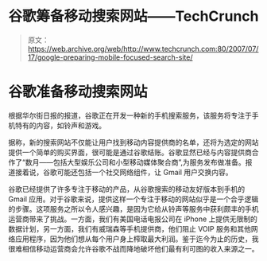 # 谷歌筹备移动搜索网站——TechCrunch

> 原文：<https://web.archive.org/web/http://www.techcrunch.com:80/2007/07/17/google-preparing-mobile-focused-search-site/>

# 谷歌准备移动搜索网站

根据华尔街日报的报道，谷歌正在开发一种新的手机搜索服务，该服务将专注于手机特有的内容，如铃声和游戏。

据称，新的搜索网站不仅能让用户找到移动内容提供商的名单，还将为选定的网站提供一个简单的购买界面，很可能是通过谷歌结账。谷歌显然已经与内容提供商合作了“数月——包括大型娱乐公司和小型移动媒体聚合商”,为服务发布做准备。报道接着说，谷歌可能还包括一个社交网络组件，让 Gmail 用户交换内容。

谷歌已经提供了许多专注于移动的产品，从谷歌搜索的移动友好版本到手机的 Gmail 应用。对于谷歌来说，提供这样一个专注于移动的网站似乎是一个合乎逻辑的步骤。这项服务之所以令人感兴趣，是因为它给从铃声等服务中获利颇丰的手机运营商带来了挑战。一方面，我们有美国电话电报公司在 iPhone 上提供无限制的数据计划，另一方面，我们有威瑞森等手机提供商，他们阻止 VOIP 服务和其他网络应用程序，因为他们想从每个用户身上榨取最大利润。鉴于迄今为止的历史，我很难相信移动运营商会允许谷歌不战而降地破坏他们最有利可图的收入来源之一。
